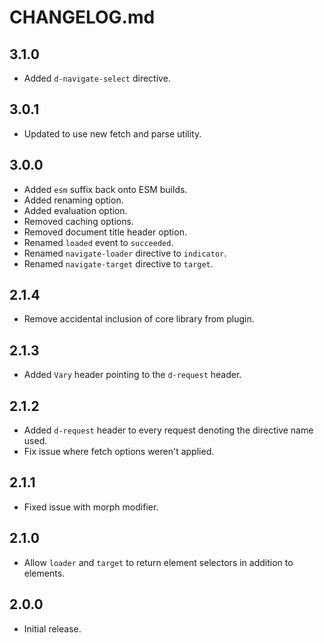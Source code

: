 # CHANGELOG.md

## 3.1.0

- Added `d-navigate-select` directive.

## 3.0.1

- Updated to use new fetch and parse utility.

## 3.0.0

- Added `esm` suffix back onto ESM builds.
- Added renaming option.
- Added evaluation option.
- Removed caching options.
- Removed document title header option.
- Renamed `loaded` event to `succeeded`.
- Renamed `navigate-loader` directive to `indicator`.
- Renamed `navigate-target` directive to `target`.

## 2.1.4

- Remove accidental inclusion of core library from plugin.

## 2.1.3

- Added `Vary` header pointing to the `d-request` header.

## 2.1.2

- Added `d-request` header to every request denoting the directive name used.
- Fix issue where fetch options weren't applied.

## 2.1.1

- Fixed issue with morph modifier.

## 2.1.0

- Allow `loader` and `target` to return element selectors in addition to elements.

## 2.0.0

- Initial release.
